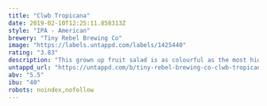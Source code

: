 ```yaml
---
title: "Clwb Tropicana"
date: 2019-02-10T12:25:11.858313Z
style: "IPA - American"
brewery: "Tiny Rebel Brewing Co"
image: "https://labels.untappd.com/labels/1425440"
rating: "3.83"
description: "This grown up fruit salad is as colourful as the most hideous Hawaiian shirt you’ve ever seen. It’s super juicy and crammed full of fruity hop flavours that will have your mouth watering. Imagine sitting by the pool in the blazing sun with a cocktail in one hand, but instead of a dainty little glass it’s served by the pint! Packed full of American hops, amplified by Peach, Passionfruit, Pineapple and Mango flavours!"
untappd_url: "https://untappd.com/b/tiny-rebel-brewing-co-clwb-tropicana/1425440"
abv: "5.5"
ibu: "40"
robots: noindex,nofollow
---
```

